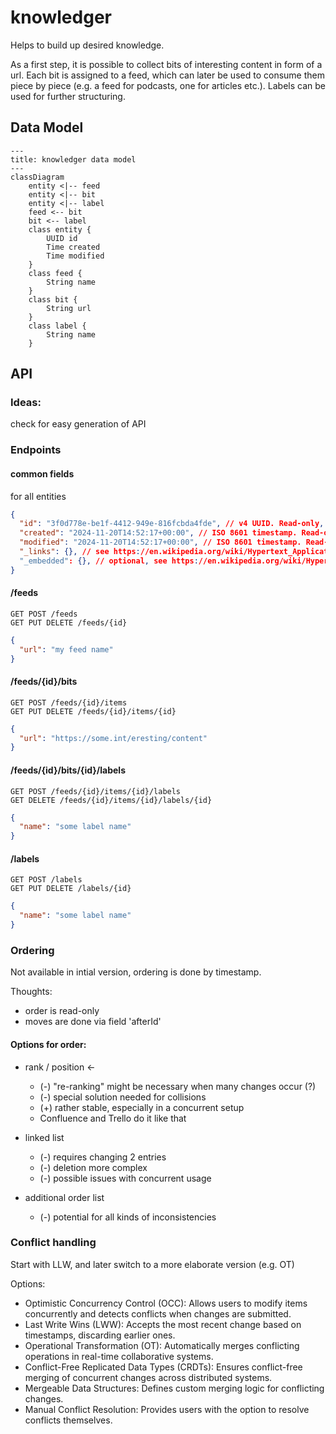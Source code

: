 # knowledger
Helps to build up desired knowledge.

As a first step, it is possible to collect bits of interesting content in form of a url. Each bit is assigned to a feed, 
which can later be used to consume them piece by piece (e.g. a feed for podcasts, one for articles etc.).
Labels can be used for further structuring.

## Data Model

```mermaid
---
title: knowledger data model
---
classDiagram
    entity <|-- feed
    entity <|-- bit
    entity <|-- label
    feed <-- bit
    bit <-- label
    class entity {
        UUID id
        Time created
        Time modified
    }
    class feed {
        String name
    }
    class bit {
        String url
    }
    class label {
        String name
    }
```

## API

### Ideas:

check for easy generation of API

### Endpoints

#### common fields

for all entities

```json 
{
  "id": "3f0d778e-be1f-4412-949e-816fcbda4fde", // v4 UUID. Read-only, generated by backend.
  "created": "2024-11-20T14:52:17+00:00", // ISO 8601 timestamp. Read-only, generated by backend.
  "modified": "2024-11-20T14:52:17+00:00", // ISO 8601 timestamp. Read-only, generated by backend.
  "_links": {}, // see https://en.wikipedia.org/wiki/Hypertext_Application_Language
  "_embedded": {}, // optional, see https://en.wikipedia.org/wiki/Hypertext_Application_Language
}
```

#### /feeds

    GET POST /feeds
    GET PUT DELETE /feeds/{id}

```json 
{
  "url": "my feed name"
}
```

#### /feeds/{id}/bits

    GET POST /feeds/{id}/items
    GET PUT DELETE /feeds/{id}/items/{id}

```json 
{
  "url": "https://some.int/eresting/content"
}
```

#### /feeds/{id}/bits/{id}/labels

    GET POST /feeds/{id}/items/{id}/labels
    GET DELETE /feeds/{id}/items/{id}/labels/{id}

```json 
{
  "name": "some label name"
}
```

#### /labels

    GET POST /labels
    GET PUT DELETE /labels/{id}

```json 
{
  "name": "some label name"
}
```

### Ordering

Not available in intial version, ordering is done by timestamp.

Thoughts:
- order is read-only
- moves are done via field 'afterId'

#### Options for order:

- rank / position <-
  - (-) "re-ranking" might be necessary when many changes occur (?)
  - (-) special solution needed for collisions
  - (+) rather stable, especially in a concurrent setup
  - Confluence and Trello do it like that

- linked list
  - (-) requires changing 2 entries
  - (-) deletion more complex
  - (-) possible issues with concurrent usage

- additional order list
  - (-) potential for all kinds of inconsistencies

### Conflict handling

Start with LLW, and later switch to a more elaborate version (e.g. OT)

Options:

- Optimistic Concurrency Control (OCC): Allows users to modify items concurrently and detects conflicts when changes are submitted.
- Last Write Wins (LWW): Accepts the most recent change based on timestamps, discarding earlier ones.
- Operational Transformation (OT): Automatically merges conflicting operations in real-time collaborative systems.
- Conflict-Free Replicated Data Types (CRDTs): Ensures conflict-free merging of concurrent changes across distributed systems.
- Mergeable Data Structures: Defines custom merging logic for conflicting changes.
- Manual Conflict Resolution: Provides users with the option to resolve conflicts themselves.
